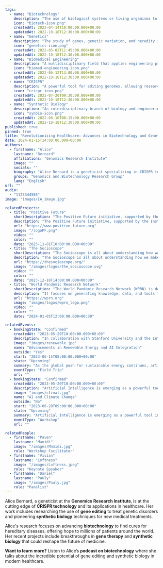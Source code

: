 ```yaml
---
tags:
  - name: "Biotechnology"
    description: "The use of biological systems or living organisms to develop or create different products."
    icon: "biotech-icon.png"
    createdAt: 2022-04-14T10:00:00.000+00:00
    updatedAt: 2022-10-18T12:30:00.000+00:00
  - name: "Genetics"
    description: "The study of genes, genetic variation, and heredity in living organisms."
    icon: "genetics-icon.png"
    createdAt: 2022-05-02T11:45:00.000+00:00
    updatedAt: 2022-10-18T12:30:00.000+00:00
  - name: "Biomedical Engineering"
    description: "A multidisciplinary field that applies engineering principles to medicine and biology for healthcare purposes."
    icon: "biomed-engineering-icon.png"
    createdAt: 2022-06-12T13:00:00.000+00:00
    updatedAt: 2022-10-18T12:30:00.000+00:00
  - name: "CRISPR"
    description: "A powerful tool for editing genomes, allowing researchers to alter DNA sequences and modify gene function."
    icon: "crispr-icon.png"
    createdAt: 2022-07-20T09:30:00.000+00:00
    updatedAt: 2022-10-18T12:30:00.000+00:00
  - name: "Synthetic Biology"
    description: "An interdisciplinary branch of biology and engineering that designs and constructs new biological parts, devices, and systems."
    icon: "synbio-icon.png"
    createdAt: 2022-08-10T08:15:00.000+00:00
    updatedAt: 2022-10-18T12:30:00.000+00:00
published: true
pinned: true
title: "Revolutionizing Healthcare: Advances in Biotechnology and Genetics"
date: 2024-01-15T14:00:00.000+00:00
authors:
  - firstname: "Alice"
    lastname: "Bernard"
    affiliations: "Genomics Research Institute"
    image: ""
    socials: ""
    biography: "Alice Bernard is a geneticist specializing in CRISPR technology and gene therapy, working at the forefront of biotechnology advancements."
    groups: "Genomics and Biotechnology Research Group"
    lang: "English"
url: ""
audio:
  - "1123344556"
image: "images/IA_image.jpg"

relatedProjects:
  - title: "Positive Future"
    shortDescription: "The Positive Future initiative, supported by the Institut d'études avancées de Paris and the Fondation 2100"
    description: "The Positive Future initiative, supported by the Institut d'études avancées de Paris and the Fondation 2100, aims to make foresight work widely known"
    url: "https://www.positive-future.org"
    image: "/logoPF.png"
    video: ""
    color: ""
    date: "2023-11-01T10:00:00.000+00:00"
  - title: "The Socioscope"
    shortDescription: "The Socioscope is all about understanding how we make our world more sustainable, especially when it comes to food"
    description: "The Socioscope is all about understanding how we make our world more sustainable, especially when it comes to food"
    url: "https://thesocioscope.org/"
    image: "/images/logos/the_socioscope.svg"
    video: ""
    color: ""
    date: "2023-12-10T14:00:00.000+00:00"
  - title: "World Pandemic Research Network"
    shortDescription: "The World Pandemic Research Network (WPRN) is dedicated to facilitating international collaboration in pandemic research"
    description: "It focuses on generating knowledge, data, and tools that can be shared across nations to better understand and combat pandemics. Through partnerships with institutions like the Institut d'Études Avancées de Paris (Paris IAS), WPRN brings together leading experts to address the complex challenges posed by global health crises"
    url: "https://wprn.org"
    image: "images/logos/wprn_logo.png"
    video: ""
    color: ""
    date: "2024-01-05T12:00:00.000+00:00"

relatedEvents:
  - bookingState: "Confirmed"
    createdAt: "2023-05-20T10:00:00.000+00:00"
    description: "In collaboration with Stanford University and the International Energy Agency"
    image: "images/renewable.jpg"
    name: "Advancements in Renewable Energy and AI Integration"
    outside: "Yes"
    start: "2023-06-15T08:00:00.000+00:00"
    state: "Upcoming"
    summary: "As the global push for sustainable energy continues, artificial intelligence is playing a pivotal role in optimizing renewable energy systems"
    eventType: "Field Trip"
    url: ""
  - bookingState: "Confirmed"
    createdAt: "2023-05-20T10:00:00.000+00:00"
    description: "Artificial Intelligence is emerging as a powerful tool in the fight against climate change"
    image: "images/climat.jpg"
    name: "AI and Climate Change"
    outside: "No"
    start: "2023-06-20T09:00:00.000+00:00"
    state: "Upcoming"
    summary: "Artificial Intelligence is emerging as a powerful tool in the fight against climate change"
    eventType: "Workshop"
    url: ""

relatedPeople:
  - firstname: "Paven"
    lastname: "Mamidi"
    image: "/images/Mamidi.jpg"
    role: "Workshop Facilitator"
  - firstname: "Vivian"
    lastname: "Loftness"
    image: "/images/Loftness.jpeg"
    role: "Keynote Speaker"
  - firstname: "Daniel"
    lastname: "Pauly"
    image: "/images/Pauly.jpg"
    role: "Panelist"
---
```


Alice Bernard, a geneticist at the **Genomics Research Institute**, is at the cutting edge of **CRISPR technology** and its applications in healthcare. Her work includes researching the use of **gene editing** to treat genetic disorders and pioneering **synthetic biology** techniques for new medical treatments.

Alice's research focuses on advancing **biotechnology** to find cures for hereditary diseases, offering hope to millions of patients around the world. Her recent projects include breakthroughs in **gene therapy** and **synthetic biology** that could reshape the future of medicine.

**Want to learn more?** Listen to Alice’s **podcast on biotechnology** where she talks about the incredible potential of gene editing and synthetic biology in modern healthcare.
